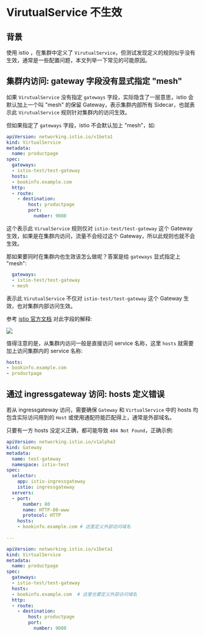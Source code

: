 # VirutualService 不生效

## 背景

使用 istio ，在集群中定义了 `VirutualService`，但测试发现定义的规则似乎没有生效，通常是一些配置问题，本文列举一下常见的可能原因。

## 集群内访问: gateway 字段没有显式指定 "mesh"

如果 `VirutualService` 没有指定 `gateways` 字段，实际隐含了一层意思，istio 会默认加上一个叫 "mesh" 的保留 Gateway，表示集群内部所有 Sidecar，也就表示此 `VirutualService` 规则针对集群内的访问生效。

但如果指定了 `gateways` 字段，istio 不会默认加上 "mesh"，如:

```yaml
apiVersion: networking.istio.io/v1beta1
kind: VirtualService
metadata:
  name: productpage
spec:
  gateways:
  - istio-test/test-gateway
  hosts:
  - bookinfo.example.com
  http:
  - route:
    - destination:
        host: productpage
        port:
          number: 9080
```

这个表示此 `VirualService` 规则仅对 `istio-test/test-gateway` 这个 Gateway 生效，如果是在集群内访问，流量不会经过这个 Gateway，所以此规则也就不会生效。

那如果要同时在集群内也生效该怎么做呢？答案是给 `gateways` 显式指定上 "mesh":

```yaml
  gateways:
  - istio-test/test-gateway
  - mesh
```

表示此 `VirutualService` 不仅对 `istio-test/test-gateway` 这个 Gateway 生效，也对集群内部访问生效。

参考 [istio 官方文档](https://istio.io/latest/docs/reference/config/networking/virtual-service/#VirtualService) 对此字段的解释:

![](https://image-host-1251893006.cos.ap-chengdu.myqcloud.com/2023%2F09%2F22%2F20230922190531.png)

值得注意的是，从集群内访问一般是直接访问 service 名称，这里 `hosts` 就需要加上访问集群内的 service 名称:

```yaml
hosts:
- bookinfo.example.com
- productpage
```

## 通过 ingressgateway 访问: hosts 定义错误

若从 ingressgateway 访问，需要确保 `Gateway` 和 `VirtualService` 中的 hosts 均包含实际访问用到的 `Host` 或使用通配符能匹配得上，通常是外部域名。

只要有一方 hosts 没定义正确，都可能导致 `404 Not Found`，正确示例:

```yaml
apiVersion: networking.istio.io/v1alpha3
kind: Gateway
metadata:
  name: test-gateway
  namespace: istio-test
spec:
  selector:
    app: istio-ingressgateway
    istio: ingressgateway
  servers:
  - port:
      number: 80
      name: HTTP-80-www
      protocol: HTTP
    hosts:
    - bookinfo.example.com # 这里定义外部访问域名
  
---

apiVersion: networking.istio.io/v1beta1
kind: VirtualService
metadata:
  name: productpage
spec:
  gateways:
  - istio-test/test-gateway
  hosts:
  - bookinfo.example.com  # 这里也要定义外部访问域名
  http:
  - route:
    - destination:
        host: productpage
        port:
          number: 9080
```

